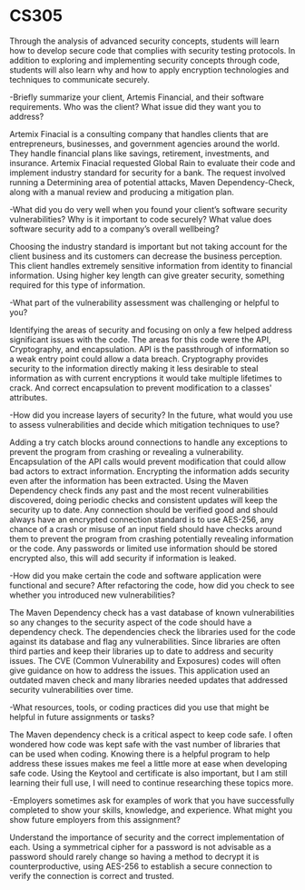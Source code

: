 # CS305 

Through the analysis of advanced security concepts, students will learn how to develop secure code that complies with security testing protocols. In addition to exploring and implementing security concepts through code, students will also learn why and how to apply encryption technologies and techniques to communicate securely. 


-Briefly summarize your client, Artemis Financial, and their software requirements. Who was the client? What issue did they want you to address? 

Artemix Finacial is a consulting company that handles clients that are entrepreneurs, businesses, and government agencies around the world. They handle financial plans like savings, retirement, investments, and insurance. Artemix Finacial requested Global Rain to evaluate their code and implement industry standard for security for a bank. The request involved running a Determining area of potential attacks, Maven Dependency-Check, along with a manual review and producing a mitigation plan. 

-What did you do very well when you found your client’s software security vulnerabilities? Why is it important to code securely? What value does software security add to a company’s overall wellbeing? 

Choosing the industry standard is important but not taking account for the client business and its customers can decrease the business perception. This client handles extremely sensitive information from identity to financial information. Using higher key length can give greater security, something required for this type of information.   

-What part of the vulnerability assessment was challenging or helpful to you? 

Identifying the areas of security and focusing on only a few helped address significant issues with the code. The areas for this code were the API, Cryptography, and encapsulation. API is the passthrough of information so a weak entry point could allow a data breach. Cryptography provides security to the information directly making it less desirable to steal information as with current encryptions it would take multiple lifetimes to crack. And correct encapsulation to prevent modification to a classes' attributes. 

-How did you increase layers of security? In the future, what would you use to assess vulnerabilities and decide which mitigation techniques to use? 

Adding a try catch blocks around connections to handle any exceptions to prevent the program from crashing or revealing a vulnerability. Encapsulation of the API calls would prevent modification that could allow bad actors to extract information. Encrypting the information adds security even after the information has been extracted. Using the Maven Dependency check finds any past and the most recent vulnerabilities discovered, doing periodic checks and consistent updates will keep the security up to date. Any connection should be verified good and should always have an encrypted connection standard is to use AES-256, any chance of a crash or misuse of an input field should have checks around them to prevent the program from crashing potentially revealing information or the code. Any passwords or limited use information should be stored encrypted also, this will add security if information is leaked.  

-How did you make certain the code and software application were functional and secure? After refactoring the code, how did you check to see whether you introduced new vulnerabilities? 

The Maven Dependency check has a vast database of known vulnerabilities so any changes to the security aspect of the code should have a dependency check. The dependencies check the libraries used for the code against its database and flag any vulnerabilities. Since libraries are often third parties and keep their libraries up to date to address and security issues. The CVE (Common Vulnerability and Exposures) codes will often give guidance on how to address the issues. This application used an outdated maven check and many libraries needed updates that addressed security vulnerabilities over time. 

-What resources, tools, or coding practices did you use that might be helpful in future assignments or tasks? 

The Maven dependency check is a critical aspect to keep code safe. I often wondered how code was kept safe with the vast number of libraries that can be used when coding. Knowing there is a helpful program to help address these issues makes me feel a little more at ease when developing safe code. Using the Keytool and certificate is also important, but I am still learning their full use, I will need to continue researching these topics more.  

-Employers sometimes ask for examples of work that you have successfully completed to show your skills, knowledge, and experience. What might you show future employers from this assignment? 

Understand the importance of security and the correct implementation of each. Using a symmetrical cipher for a password is not advisable as a password should rarely change so having a method to decrypt it is counterproductive, using AES-256 to establish a secure connection to verify the connection is correct and trusted. 
